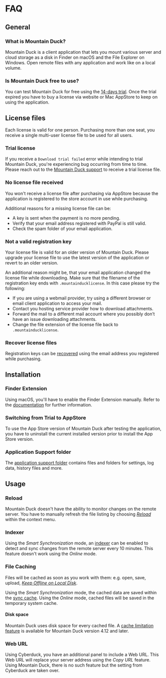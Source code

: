 FAQ
====

## General

### What is Mountain Duck?

Mountain Duck is a client application that lets you mount various server and cloud storage as a disk in Finder on macOS and the File Explorer on Windows. Open remote files with any application and work like on a local volume.

### Is Mountain Duck free to use?

You can test Mountain Duck for free using the [14-days trial](https://mountainduck.io/). Once the trial expired you have to buy a license via website or Mac AppStore to keep on using the application.

## License files

Each license is valid for one person. Purchasing more than one seat, you receive a single multi-user license file to be used for all users.

### Trial license

If you receive a `Download trial failed` error while intending to trial Mountain Duck, you're experiencing bug occurring from time to time. Please reach out to the [Mountain Duck support](mailto:support@mountainduck.io) to receive a trial license file.

### No license file received

You won't receive a license file after purchasing via AppStore because the application is registered to the store account in use while purchasing.

Additional reasons for a missing license file can be:
- A key is sent when the payment is no more pending.
- Verify that your email address registered with PayPal is still valid.
- Check the spam folder of your email application.

### Not a valid registration key

Your license file is valid for an older version of Mountain Duck. Please upgrade your license file to use the latest version of the application or revert to an older version.

An additional reason might be, that your email application changed the license file while downloading. Make sure that the filename of the registration key ends with `.mountainducklicense`. In this case please try the following:
- If you are using a webmail provider, try using a different browser or email client application to access your mail.
- Contact you hosting service provider how to download attachments.
- Forward the mail to a different mail account where you possibly don’t have an issue downloading attachments.
- Change the file extension of the license file back to `.mountainducklicense`.

### Recover license files

Registration keys can be [recovered](https://mountainduck.io/help/) using the email address you registered while purchasing.

## Installation

### Finder Extension

Using macOS, you'll have to enable the Finder Extension manually. Refer to the [documentation](installation.md) for further information.

### Switching from Trial to AppStore

To use the App Store version of Mountain Duck after testing the application, you have to uninstall the current installed version prior to install the App Store version.

### Application Support folder

The [application support folder](support.md#application-support-folder) contains files and folders for settings, log data, history files and more. 

## Usage

### Reload

Mountain Duck doesn't have the ability to monitor changes on the remote server. You have to manually refresh the file listing by choosing [*Reload*](interface.md#reload) within the context menu.

### Indexer

Using the *Smart Synchronization* mode, an [indexer](preferences.md#index-files) can be enabled to detect and sync changes from the remote server every 10 minutes. This feature doesn't work using the *Online* mode.

### File Caching

Files will be cached as soon as you work with them: e.g. open, save, upload, [*Keep Offline on Local Disk*](sync/index.md#keep-offline).

Using the *Smart Synchronization* mode, the cached data are saved within the [sync cache](preferences.md#cache-location). Using the *Online* mode, cached files will be saved in the temporary system cache.

#### Disk space

Mountain Duck uses disk space for every cached file. A [cache limitation feature](preferences.md#cache-limitations) is available for Mountain Duck version 4.12 and later.

### Web URL

Using Cyberduck, you have an additional panel to include a Web URL. This Web URL will replace your server address using the *Copy URL* feature. Using Mountain Duck, there is no such feature but the setting from Cyberduck are taken over.
